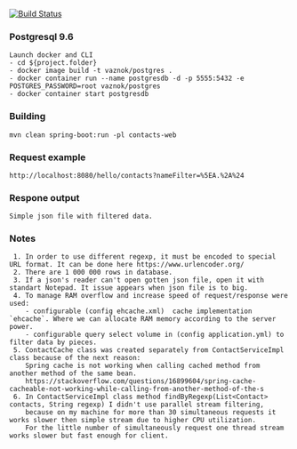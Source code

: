 [![Build Status](https://travis-ci.com/Vaznok/filter_contacts.svg?branch=master)](https://travis-ci.com/Vaznok/filter_contacts)

### Postgresql 9.6
	Launch docker and CLI
	- cd ${project.folder}
	- docker image build -t vaznok/postgres .
  	- docker container run --name postgresdb -d -p 5555:5432 -e POSTGRES_PASSWORD=root vaznok/postgres
  	- docker container start postgresdb
	
### Building
	mvn clean spring-boot:run -pl contacts-web

### Request example
	http://localhost:8080/hello/contacts?nameFilter=%5EA.%2A%24

### Respone output
	Simple json file with filtered data. 

### Notes
	 1. In order to use different regexp, it must be encoded to special URL format. It can be done here https://www.urlencoder.org/
	 2. There are 1 000 000 rows in database. 
	 3. If a json's reader can't open gotten json file, open it with standart Notepad. It issue appears when json file is to big.
	 4. To manage RAM overflow and increase speed of request/response were used:
	 	- configurable (config ehcache.xml)  cache implementation `ehcache`. Where we can allocate RAM memory according to the server power.
		- configurable query select volume in (config application.yml) to filter data by pieces.
	 5. ContactCache class was created separately from ContactServiceImpl class because of the next reason:
	    Spring cache is not working when calling cached method from another method of the same bean.
	    https://stackoverflow.com/questions/16899604/spring-cache-cacheable-not-working-while-calling-from-another-method-of-the-s
	 6. In ContactServiceImpl class method findByRegexp(List<Contact> contacts, String regexp) I didn't use parallel stream filtering,
	    because on my machine for more than 30 simultaneous requests it works slower then simple stream due to higher CPU utilization.
	    For the little number of simultaneously request one thread stream works slower but fast enough for client.